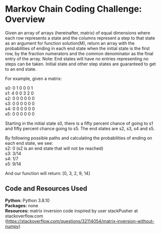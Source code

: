 # Markov Chain Coding Challenge: Overview

Given an array of arrays (hereinafter, matrix) of equal dimensions where each row represents a state and the 
columns represent a step to that state as an argument for function solution(M), return an array
with the probabilities of ending in each end state when the initial state is the first row, by the fraction numerators and the common denominator 
as the final entry of the array. Note: End states will have no entries representing no steps can be taken. Initial state and other step states are guaranteed to get to an end state.

For example, given a matrix:

s0: 0 1 0 0 0 1 <br/>
s1: 4 0 0 3 2 0 <br/>
s2: 0 0 0 0 0 0 <br/>
s3: 0 0 0 0 0 0 <br/>
s4: 0 0 0 0 0 0 <br/>
s5: 0 0 0 0 0 0 <br/>

Starting in the initial state s0, there is a fifty percent chance of going to s1 and fifty percent chance going to s5.
The end states are s2, s3, s4 and s5.

By following possible paths and calculating the probabilities of ending on each end state, we see:<br/>
s2: 0 (s2 is an end state that will not be reached)<br/>
s3: 3/14<br/>
s4: 1/7<br/>
s5: 9/14<br/>

And our function will return:
[0, 3, 2, 9, 14]

## Code and Resources Used
**Python:** Python 3.8.10 <br/>
**Packages:** none <br/>
**Resources:** matrix inversion code inspired by user stackPusher at stackoverflow.com <br/> 
(https://stackoverflow.com/questions/32114054/matrix-inversion-without-numpy)
